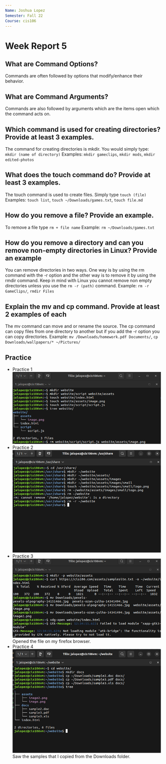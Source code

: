 ```yaml
---
Name: Joshua Lopez
Semester: Fall 22
Course: cis106
---
```


# Week Report 5


## What are Command Options?
Commands are often followed by options that modify/enhance their behavior.

## What are Command Arguments?
Commands are also followed by arguments which are the items open which the command acts on.

## Which command is used for creating directories? Provide at least 3 examples.

The command for creating directories is mkdir. You would simply type: `mkdir (name of directory)`
Examples: `mkdir gameclips`, `mkdir mods`, `mkdir edited-photos`

## What does the touch command do? Provide at least 3 examples.
The touch command is used to create files. Simply type `touch (file)`
Examples: `touch list`, `touch ~/Downloads/games.txt`, `touch file.md`

## How do you remove a file? Provide an example.
To remove a file type `rm + file name`
Example: `rm ~/Downloads/games.txt`

## How do you remove a directory and can you remove non-empty directories in Linux? Provide an example
You can remove directories in two ways. One way is by using the rm command with the -r option and the other way is to remove it by using the rmdir command. Keep in mind with Linux you cannot remove non empty directories unless you use the `rm -r (path)` command. 
Example: `rm -r GameClips/`, `rmdir Files`

## Explain the mv and cp command. Provide at least 2 examples of each
The mv command can move and or rename the source. The cp command can copy files from one directory to another but if you add the -r option you can copy directories.
Example: `mv /Downloads/homework.pdf Documents/`, `cp Downloads/wallpapers/* ~/Pictures/`


## Practice
* Practice 1
![p1](p1.png)<br>
* Practice 2
![p2](p2.png)<br>
* Practice 3
![p3](p3.png)<br>
Opened the file on my firefox browser.
* Practice 4
![p4](p4.png)<br>
Saw the samples that I copied from the Downloads folder.